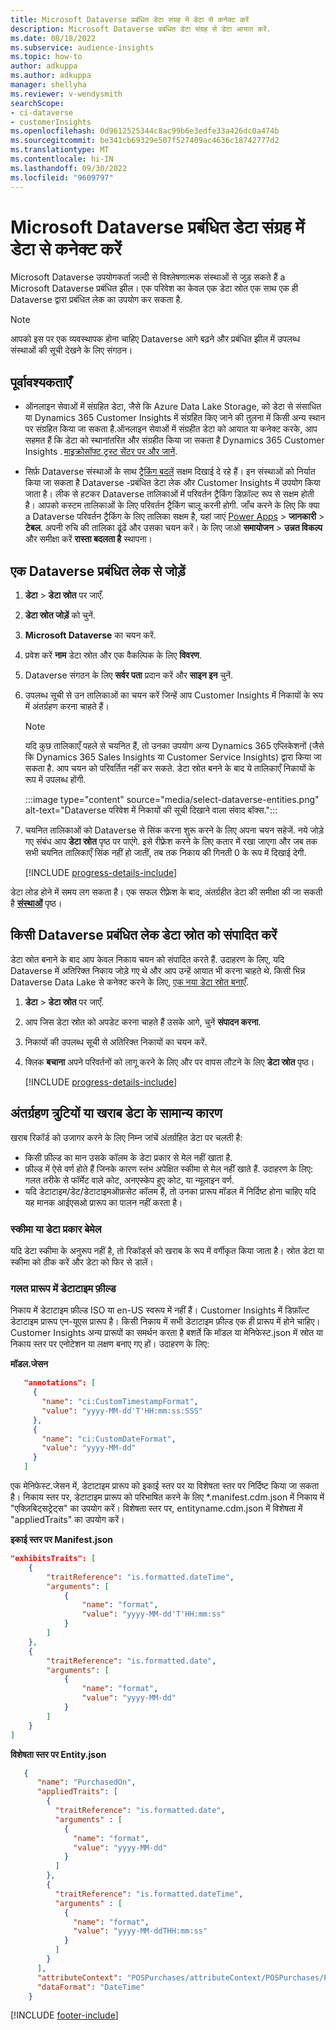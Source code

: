 ```yaml
---
title: Microsoft Dataverse प्रबंधित डेटा संग्रह में डेटा से कनेक्ट करें
description: Microsoft Dataverse प्रबंधित डेटा संग्रह से डेटा आयात करें.
ms.date: 08/18/2022
ms.subservice: audience-insights
ms.topic: how-to
author: adkuppa
ms.author: adkuppa
manager: shellyha
ms.reviewer: v-wendysmith
searchScope:
- ci-dataverse
- customerInsights
ms.openlocfilehash: 0d9612525344c8ac99b6e3edfe33a426dc0a474b
ms.sourcegitcommit: be341cb69329e507f527409ac4636c18742777d2
ms.translationtype: MT
ms.contentlocale: hi-IN
ms.lasthandoff: 09/30/2022
ms.locfileid: "9609797"
---
```

# <a name="connect-to-data-in-a-microsoft-dataverse-managed-data-lake"></a>Microsoft Dataverse प्रबंधित डेटा संग्रह में डेटा से कनेक्ट करें

Microsoft Dataverse उपयोगकर्ता जल्दी से विश्लेषणात्मक संस्थाओं से जुड़ सकते हैं a Microsoft Dataverse प्रबंधित झील। एक परिवेश का केवल एक डेटा स्रोत एक साथ एक ही Dataverse द्वारा प्रबंधित लेक का उपयोग कर सकता है.

> [!NOTE]
> आपको इस पर एक व्यवस्थापक होना चाहिए Dataverse आगे बढ़ने और प्रबंधित झील में उपलब्ध संस्थाओं की सूची देखने के लिए संगठन।

## <a name="prerequisites"></a>पूर्वावश्यकताएँ

- ऑनलाइन सेवाओं में संग्रहित डेटा, जैसे कि Azure Data Lake Storage, को डेटा से संसाधित या Dynamics 365 Customer Insights में संग्रहित किए जाने की तुलना में किसी अन्य स्थान पर संग्रहित किया जा सकता है.ऑनलाइन सेवाओं में संग्रहीत डेटा को आयात या कनेक्ट करके, आप सहमत हैं कि डेटा को स्थानांतरित और संग्रहीत किया जा सकता है Dynamics 365 Customer Insights . [माइक्रोसॉफ्ट ट्रस्ट सेंटर पर और जानें](https://www.microsoft.com/trust-center).

- सिर्फ़ Dataverse संस्थाओं के साथ [ट्रैकिंग बदलें](/power-platform/admin/enable-change-tracking-control-data-synchronization) सक्षम दिखाई दे रहे हैं। इन संस्थाओं को निर्यात किया जा सकता है Dataverse -प्रबंधित डेटा लेक और Customer Insights में उपयोग किया जाता है। लीक से हटकर Dataverse तालिकाओं में परिवर्तन ट्रैकिंग डिफ़ॉल्ट रूप से सक्षम होती है। आपको कस्टम तालिकाओं के लिए परिवर्तन ट्रैकिंग चालू करनी होगी. जाँच करने के लिए कि क्या a Dataverse परिवर्तन ट्रैकिंग के लिए तालिका सक्षम है, यहां जाएं [Power Apps](https://make.powerapps.com) > **जानकारी** > **टेबल**. अपनी रुचि की तालिका ढूंढें और उसका चयन करें। के लिए जाओ **समायोजन** > **उन्नत विकल्प** और समीक्षा करें **रास्ता बदलता है** स्थापना।

## <a name="connect-to-a-dataverse-managed-lake"></a>एक Dataverse प्रबंधित लेक से जोड़ें

1. **डेटा** > **डेटा स्रोत** पर जाएँ.

1. **डेटा स्रोत जोड़ें** को चुनें.

1. **Microsoft Dataverse** का चयन करें.

1. प्रवेश करें **नाम** डेटा स्रोत और एक वैकल्पिक के लिए **विवरण**.

1. Dataverse संगठन के लिए **सर्वर पता** प्रदान करें और **साइन इन** चुनें.

1. उपलब्ध सूची से उन तालिकाओं का चयन करें जिन्हें आप Customer Insights में निकायों के रूप में अंतर्ग्रहण करना चाहते हैं।

   > [!NOTE]
   > यदि कुछ तालिकाएँ पहले से चयनित हैं, तो उनका उपयोग अन्य Dynamics 365 एप्लिकेशनों (जैसे कि Dynamics 365 Sales Insights या Customer Service Insights) द्वारा किया जा सकता है. आप चयन को परिवर्तित नहीं कर सकते. डेटा स्रोत बनने के बाद ये तालिकाएँ निकायों के रूप में उपलब्ध होंगी.

    :::image type="content" source="media/select-dataverse-entities.png" alt-text="Dataverse परिवेश में निकायों की सूची दिखाने वाला संवाद बॉक्स.":::

1. चयनित तालिकाओं को Dataverse से सिंक करना शुरू करने के लिए अपना चयन सहेजें. नये जोड़े गए संबंध आप **डेटा स्रोत** पृष्ठ पर पाएंगे. इसे रीफ़्रेश करने के लिए कतार में रखा जाएगा और जब तक सभी चयनित तालिकाएँ सिंक नहीं हो जातीं, तब तक निकाय की गिनती 0 के रूप में दिखाई देगी.

   [!INCLUDE [progress-details-include](includes/progress-details-pane.md)]

डेटा लोड होने में समय लग सकता है। एक सफल रीफ़्रेश के बाद, अंतर्ग्रहीत डेटा की समीक्षा की जा सकती है [**संस्थाओं**](entities.md) पृष्ठ।

## <a name="edit-a-dataverse-managed-lake-data-source"></a>किसी Dataverse प्रबंधित लेक डेटा स्रोत को संपादित करें

डेटा स्रोत बनाने के बाद आप केवल निकाय चयन को संपादित करते हैं. उदाहरण के लिए, यदि Dataverse में अतिरिक्त निकाय जोड़े गए थे और आप उन्हें आयात भी करना चाहते थे.
किसी भिन्न Dataverse Data Lake से कनेक्ट करने के लिए, [एक नया डेटा स्रोत बनाएँ](#connect-to-a-dataverse-managed-lake).

1. **डेटा** > **डेटा स्रोत** पर जाएँ.

1. आप जिस डेटा स्रोत को अपडेट करना चाहते हैं उसके आगे, चुनें **संपादन करना**.

1. निकायों की उपलब्ध सूची से अतिरिक्त निकायों का चयन करें.

1. क्लिक **बचाना** अपने परिवर्तनों को लागू करने के लिए और पर वापस लौटने के लिए **डेटा स्रोत** पृष्ठ।

   [!INCLUDE [progress-details-include](includes/progress-details-pane.md)]

## <a name="common-reasons-for-ingestion-errors-or-corrupted-data"></a>अंतर्ग्रहण त्रुटियों या खराब डेटा के सामान्य कारण

खराब रिकॉर्ड को उजागर करने के लिए निम्न जांचें अंतर्ग्रहित डेटा पर चलती है:

- किसी फ़ील्ड का मान उसके कॉलम के डेटा प्रकार से मेल नहीं खाता है.
- फ़ील्ड में ऐसे वर्ण होते हैं जिनके कारण स्तंभ अपेक्षित स्कीमा से मेल नहीं खाते हैं. उदाहरण के लिए: गलत तरीके से फॉर्मेट वाले कोट, अनएस्केप हुए कोट, या न्यूलाइन वर्ण.
- यदि डेटाटाइम/डेट/डेटाटाइमऑफ़सेट कॉलम हैं, तो उनका प्रारूप मॉडल में निर्दिष्ट होना चाहिए यदि यह मानक आईएसओ प्रारूप का पालन नहीं करता है।

### <a name="schema-or-data-type-mismatch"></a>स्कीमा या डेटा प्रकार बेमेल

यदि डेटा स्कीमा के अनुरूप नहीं है, तो रिकॉर्ड्स को खराब के रूप में वर्गीकृत किया जाता है। स्रोत डेटा या स्कीमा को ठीक करें और डेटा को फिर से डालें।

### <a name="datetime-fields-in-the-wrong-format"></a>गलत प्रारूप में डेटाटाइम फ़ील्ड

निकाय में डेटाटाइम फ़ील्ड ISO या en-US स्वरूप में नहीं हैं। Customer Insights में डिफ़ॉल्ट डेटाटाइम प्रारूप एन-यूएस प्रारूप है। किसी निकाय में सभी डेटाटाइम फ़ील्ड एक ही प्रारूप में होने चाहिए। Customer Insights अन्य प्रारूपों का समर्थन करता है बशर्ते कि मॉडल या मेनिफेस्ट.json में स्रोत या निकाय स्तर पर एनोटेशन या लक्षण बनाए गए हों। उदाहरण के लिए:

**मॉडल.जेसन**

   ```json
      "annotations": [
        {
          "name": "ci:CustomTimestampFormat",
          "value": "yyyy-MM-dd'T'HH:mm:ss:SSS"
        },
        {
          "name": "ci:CustomDateFormat",
          "value": "yyyy-MM-dd"
        }
      ]   
   ```

  एक मेनिफेस्ट.जेसन में, डेटाटाइम प्रारूप को इकाई स्तर पर या विशेषता स्तर पर निर्दिष्ट किया जा सकता है। निकाय स्तर पर, डेटाटाइम प्रारूप को परिभाषित करने के लिए *.manifest.cdm.json में निकाय में "एक्ज़िबिट्सट्रेट्स" का उपयोग करें। विशेषता स्तर पर, entityname.cdm.json में विशेषता में "appliedTraits" का उपयोग करें।

**इकाई स्तर पर Manifest.json**

```json
"exhibitsTraits": [
    {
        "traitReference": "is.formatted.dateTime",
        "arguments": [
            {
                "name": "format",
                "value": "yyyy-MM-dd'T'HH:mm:ss"
            }
        ]
    },
    {
        "traitReference": "is.formatted.date",
        "arguments": [
            {
                "name": "format",
                "value": "yyyy-MM-dd"
            }
        ]
    }
]
```

**विशेषता स्तर पर Entity.json**

```json
   {
      "name": "PurchasedOn",
      "appliedTraits": [
        {
          "traitReference": "is.formatted.date",
          "arguments" : [
            {
              "name": "format",
              "value": "yyyy-MM-dd"
            }
          ]
        },
        {
          "traitReference": "is.formatted.dateTime",
          "arguments" : [
            {
              "name": "format",
              "value": "yyyy-MM-ddTHH:mm:ss"
            }
          ]
        }
      ],
      "attributeContext": "POSPurchases/attributeContext/POSPurchases/PurchasedOn",
      "dataFormat": "DateTime"
    }
```

[!INCLUDE [footer-include](includes/footer-banner.md)]
